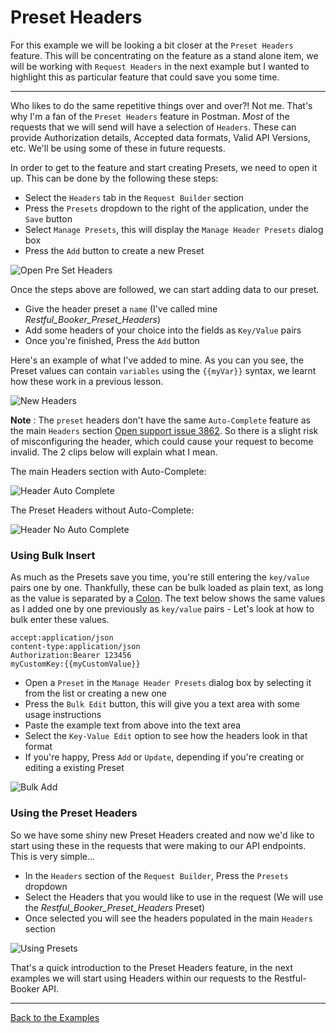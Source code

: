 # Preset Headers

For this example we will be looking a bit closer at the `Preset Headers` feature. This will be concentrating on the feature as a stand alone item, we will be working with `Request Headers` in the next example but I wanted to highlight this as particular feature that could save you some time.   

---

Who likes to do the same repetitive things over and over?! Not me. That's why I'm a fan of the `Preset Headers` feature in Postman. _Most_ of the requests that we will send will have a selection of `Headers`. These can provide Authorization details, Accepted data formats, Valid API Versions, etc. We'll be using some of these in future requests.

In order to get to the feature and start creating Presets, we need to open it up. This can be done by the following these steps:

- Select the `Headers` tab in the `Request Builder` section
- Press the `Presets` dropdown to the right of the application, under the `Save` button
- Select `Manage Presets`, this will display the `Manage Header Presets` dialog box
- Press the `Add` button to create a new Preset

![Open Pre Set Headers](https://github.com/DannyDainton/All-Things-Postman/blob/master/Public/gifs/04_preSetHeaders/Open_Pre_Set_Headers.gif)

Once the steps above are followed, we can start adding data to our preset.

- Give the header preset a `name` (I've called mine _Restful_Booker_Preset_Headers_)
- Add some headers of your choice into the fields as `Key/Value` pairs
- Once you're finished, Press the `Add` button

Here's an example of what I've added to mine. As you can you see, the Preset values can contain `variables` using the ```{{myVar}}``` syntax, we learnt how these work in a previous lesson.

![New Headers](https://github.com/DannyDainton/All-Things-Postman/blob/master/Public/images/04_preSetHeaders/New_Presets.PNG)  

__Note__ : The `preset` headers don't have the same `Auto-Complete` feature as the main `Headers` section [Open support issue 3862](https://github.com/postmanlabs/postman-app-support/issues/3862). So there is a slight risk of misconfiguring the header, which could cause your request to become invalid. The 2 clips below will explain what I mean.



The main Headers section with Auto-Complete:

![Header Auto Complete](https://github.com/DannyDainton/All-Things-Postman/blob/master/Public/gifs/04_preSetHeaders/Header_Auto_Complete.gif)

The Preset Headers without Auto-Complete:

![Header No Auto Complete](https://github.com/DannyDainton/All-Things-Postman/blob/master/Public/gifs/04_preSetHeaders/Header_No_Auto_Complete.gif)

### Using Bulk Insert

As much as the Presets save you time, you're still entering the `key/value` pairs one by one. Thankfully, these can be bulk loaded as plain text, as long as the value is separated by a [Colon](https://en.oxforddictionaries.com/punctuation/colon). The text below shows the same values as I added one by one previously as `key/value` pairs - Let's look at how to bulk enter these values.    

```
accept:application/json
content-type:application/json
Authorization:Bearer 123456
myCustomKey:{{myCustomValue}}
```

- Open a `Preset` in the `Manage Header Presets` dialog box by selecting it from the list or creating a new one
- Press the `Bulk Edit` button, this will give you a text area with some usage instructions
- Paste the example text from above into the text area
- Select the `Key-Value Edit` option to see how the headers look in that format
- If you're happy, Press `Add` or `Update`, depending if you're creating or editing a existing Preset

![Bulk Add](https://github.com/DannyDainton/All-Things-Postman/blob/master/Public/gifs/04_preSetHeaders/Bulk_Add.gif)

### Using the Preset Headers

So we have some shiny new Preset Headers created and now we'd like to start using these in the requests that were making to our API endpoints. This is very simple...

- In the `Headers` section of the `Request Builder`, Press the `Presets` dropdown
- Select the Headers that you would like to use in the request (We will use the _Restful_Booker_Preset_Headers_ Preset)
- Once selected you will see the headers populated in the main `Headers` section

![Using Presets](https://github.com/DannyDainton/All-Things-Postman/blob/master/Public/gifs/04_preSetHeaders/Using_Presets.gif)

That's a quick introduction to the Preset Headers feature, in the next examples we will start using Headers within our requests to the Restful-Booker API.

---
[Back to the Examples](https://github.com/DannyDainton/All-Things-Postman#example-guides)
